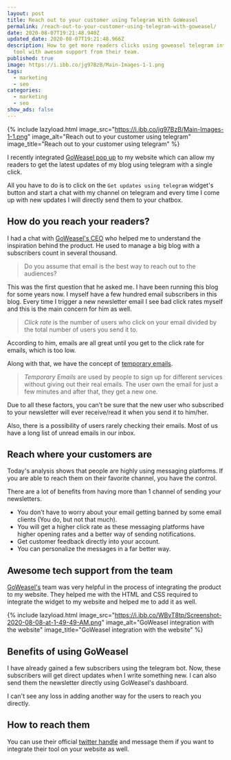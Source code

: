 ```yaml
---
layout: post
title: Reach out to your customer using Telegram With GoWeasel
permalink: /reach-out-to-your-customer-using-telegram-with-goweasel/
date: 2020-08-07T19:21:48.940Z
updated_date: 2020-08-07T19:21:48.966Z
description: How to get more readers clicks using goweasel telegram integration
  tool with awesom support from their team.
published: true
image: https://i.ibb.co/jg97BzB/Main-Images-1-1.png
tags:
  - marketing
  - seo
categories:
  - marketing
  - seo
show_ads: false
---
```

{% include lazyload.html image_src="https://i.ibb.co/jg97BzB/Main-Images-1-1.png" image_alt="Reach out to your customer using telegram" image_title="Reach out to your customer using telegram" %}

I recently integrated [GoWeasel pop up](https://notifier.taskforge.co/) to my website which can allow my readers to get the latest updates of my blog using telegram with a single click.

All you have to do is to click on the `Get updates using telegram` widget's button and start a chat with my channel on telegram and every time I come up with new updates I will directly send them to your chatbox.

## How do you reach your readers?

I had a chat with [GoWeasel's CEO](https://notifier.taskforge.co/) who helped me to understand the inspiration behind the product. He used to manage a big blog with a subscribers count in several thousand.

> Do you assume that email is the best way to reach out to the audiences?

This was the first question that he asked me. I have been running this blog for some years now. I myself have a few hundred email subscribers in this blog. Every time I trigger a new newsletter email I see bad click rates myself and this is the main concern for him as well.

> *Click rate* is the number of users who click on your email divided by the total number of users you send it to.

According to him, emails are all great until you get to the click rate for emails, which is too low.

Along with that, we have the concept of [temporary emails](https://temp-mail.org/en/).

> *Temporary Emails* are used by people to sign up for different services without giving out their real emails. The user own the email for just a few minutes and after that, they get a new one.

Due to all these factors, you can’t be sure that the new user who subscribed to your newsletter will ever receive/read it when you send it to him/her.

Also, there is a possibility of users rarely checking their emails. Most of us have a long list of unread emails in our inbox.

## Reach where your customers are

Today's analysis shows that people are highly using messaging platforms. If you are able to reach them on their favorite channel, you have the control.

There are a lot of benefits from having more than 1 channel of sending your newsletters.

* You don’t have to worry about your email getting banned by some email clients (You do, but not that much).
* You will get a higher click rate as these messaging platforms have higher opening rates and a better way of sending notifications.
* Get customer feedback directly into your account.
* You can personalize the messages in a far better way.

## Awesome tech support from the team

[GoWeasel's](https://notifier.taskforge.co/) team was very helpful in the process of integrating the product to my website. They helped me with the HTML and CSS required to integrate the widget to my website and helped me to add it as well.

{% include lazyload.html image_src="https://i.ibb.co/WBvT8tp/Screenshot-2020-08-08-at-1-49-49-AM.png" image_alt="GoWeasel integration with the website" image_title="GoWeasel integration with the website" %}

## Benefits of using GoWeasel

I have already gained a few subscribers using the telegram bot. Now, these subscribers will get direct updates when I write something new. I can also send them the newsletter directly using GoWeasel's dashboard.

I can't see any loss in adding another way for the users to reach you directly.

## How to reach them

You can use their official [twitter handle](https://twitter.com/go_weasel) and message them if you want to integrate their tool on your website as well.